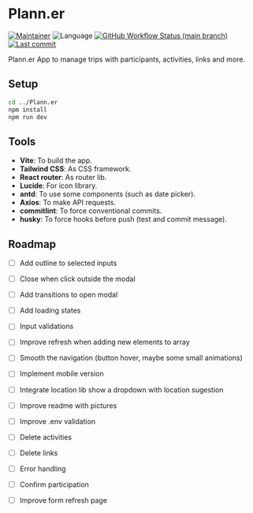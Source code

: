 # Plann.er

[![Maintainer](https://img.shields.io/badge/maintainer-%40heldercostaa-blue?logo=superuser&logoColor=white)](https://github.com/heldercostaa)
![Language](https://img.shields.io/badge/language-typescript-yellow?logo=ts-node&logoColor=white)
[![GitHub Workflow Status (main branch)](https://img.shields.io/github/actions/workflow/status/heldercostaa/Plann.er/main.yml?branch=main&logo=dependabot&logoColor=white)](https://github.com/heldercostaa/Plann.er)
[![Last commit](https://img.shields.io/github/last-commit/heldercostaa/Plann.er.svg?logo=github&logoColor=white)](https://github.com/heldercostaa/Plann.er/commits/main)

Plann.er App to manage trips with participants, activities, links and more.

## Setup

```bash
cd ../Plann.er
npm install
npm run dev
```

## Tools

- **Vite**: To build the app.
- **Tailwind CSS**: As CSS framework.
- **React router**: As router lib.
- **Lucide**: For icon library.
- **antd**: To use some components (such as date picker).
- **Axios**: To make API requests.
- **commitlint**: To force conventional commits.
- **husky**: To force hooks before push (test and commit message).

## Roadmap

- [ ] Add outline to selected inputs
- [ ] Close when click outside the modal
- [ ] Add transitions to open modal
- [ ] Add loading states
- [ ] Input validations
- [ ] Improve refresh when adding new elements to array
- [ ] Smooth the navigation (button hover, maybe some small animations)
- [ ] Implement mobile version
- [ ] Integrate location lib show a dropdown with location sugestion
- [ ] Improve readme with pictures
- [ ] Improve .env validation

- [ ] Delete activities
- [ ] Delete links
- [ ] Error handling
- [ ] Confirm participation
- [ ] Improve form refresh page
